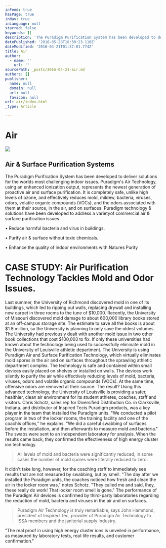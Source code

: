 ```yaml
---
inFeed: true
hasPage: true
inNav: true
inLanguage: null
starred: false
keywords: []
description: 'The Puradigm Purification System has been developed to deliver solutions for the worlds most challenging indoor issues. Puradigm’s Air Technology, using an enhanced ionization output, represents the newest generation of proactive air and surface purification. It is completely safe, unlike high levels of ozone, and effectively reduces mold, mildew, bacteria, viruses, odors, volatile organic compounds (VOCs), and the odors associated with them at their source, in the air, and on surfaces. Puradigm technology & solutions have been developed to address a varietyof commercial air & surface purification issues. '
datePublished: '2016-05-28T18:39:23.110Z'
dateModified: '2016-04-21T01:37:01.774Z'
title: Air
author:
  - name: ''
    url: ''
sourcePath: _posts/2016-04-21-air.md
authors: []
publisher:
  name: null
  domain: null
  url: null
  favicon: null
url: air/index.html
_type: Article

---
```

# Air
![](https://the-grid-user-content.s3-us-west-2.amazonaws.com/f114930f-e773-4d48-a8e8-fdd84e40b594.jpg)

## Air & Surface Purification Systems

The Puradigm Purification System has been developed to deliver solutions for the worlds most challenging indoor issues. Puradigm's Air Technology, using an enhanced ionization output, represents the newest generation of proactive air and surface purification. It is completely safe, unlike high levels of ozone, and effectively reduces mold, mildew, bacteria, viruses, odors, volatile organic compounds (VOCs), and the odors associated with them at their source, in the air, and on surfaces. Puradigm technology & solutions have been developed to address a varietyof commercial air & surface purification issues. 

• Reduce harmful bacteria and virus in buildings. 

• Purify air & surface without toxic chemicals. 

• Enhance the quality of indoor environments with Natures Purity

# CASE STUDY: Air Purification Technology Tackles Mold and Odor Issues.

Last summer, the University of Richmond discovered mold in one of its buildings, which led to ripping out walls, replacing drywall and installing new carpet in three rooms to the tune of $10,000\. Recently, the University of Missouri discovered mold damage to about 600,000 library books stored at an off-campus storage site. The estimate to save all the books is about $1.8 million, so the University is planning to only save the oldest volumes. The University had previously dealt with another mold issue in two other book collections that cost $100,000 to fix. If only these universities had known about the technology being used to successfully eliminate mold in the University of Louisville athletic department. The University is using Puradigm Air and Surface Purification Technology, which virtually eliminates mold spores in the air and on surfaces throughout the sprawling athletic department complex. The technology is safe and contained within small devices easily placed on shelves or installed on walls. The devices work silently to purify the air while effectively reducing levels of mold, bacteria, viruses, odors and volatile organic compounds (VOCs). At the same time, offensive odors are removed at their source. The result? Using this advanced technology, the University of Louisville is providing a safer, healthier, clean air environment for its student athletes, coaches, staff and visitors. Chris Schotz, sales rep for Diversified Distribution Co. in Clarksville, Indiana. and distributor of Inspired Tecís Puradigm products, was a key player in the team that installed the Puradigm units. "We conducted a pilot program in two of the locker rooms, the training facility and one of the coachís offices," he explains. "We did a careful swabbing of surfaces before the installation, and then afterwards to measure mold and bacteria." The swabs were sent to an independent laboratory for analysis. When the results came back, they confirmed the effectiveness of high energy cluster ion technology. 
> 
> All levels of mold and bacteria were significantly reduced, In some cases the number of mold spores were literally reduced to zero.

It didn't take long, however, for the coaching staff to immediately see results that are not measured by swabbing, but by smell. "The day after we installed the Puradigm units, the coaches noticed how fresh and clean the air in the locker room was," notes Schotz. "They called me and said, ìhey, these really do work! That locker room smell is gone." The performance of the Puradigm Air devices is confirmed by third-party laboratories regarding the reduction of mold, bacteria and viruses in the air and on surfaces. 
> 
> Puradigm Air Technology is truly remarkable, says John Hammond, president of Inspired Tec, provider of Puradigm Air Technology to ISSA members and the janitorial supply industry. 

"The real proof in using high energy cluster ions is unveiled in performance, as measured by laboratory tests, real-life results, and customer confirmation."
